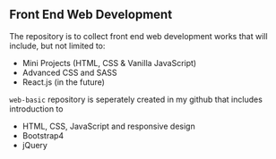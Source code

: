 ## Front End Web Development

The repository is to collect front end web development works that will include, but not limited to:

- Mini Projects (HTML, CSS & Vanilla JavaScript)
- Advanced CSS and SASS 
- React.js (in the future)

`web-basic` repository is seperately created in my github that includes introduction to 
- HTML, CSS, JavaScript and responsive design
- Bootstrap4
- jQuery
